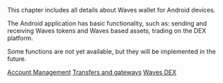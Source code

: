This chapter includes all details about Waves wallet for Android devices.

The Android application has basic functionality, such as: sending and receiving Waves tokens and Waves based assets, trading on the DEX platform.

Some functions are not yet available, but they will be implemented in the future.

[Account Management](waves-client/mobile-apps/android/account-management.md)
[Transfers and gateways](waves-client/mobile-apps/android/wallet-management.md)
[Waves DEX](waves-client/mobile-apps/android/waves-dex.md)

